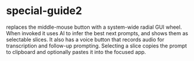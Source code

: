 # special-guide2
replaces the middle-mouse button with a system-wide radial GUI wheel. When invoked it uses AI to infer the best next prompts, and shows them as selectable slices. It also has a voice button that records audio for transcription and follow-up prompting. Selecting a slice copies the prompt to clipboard and optionally pastes it into the focused app.
